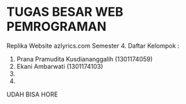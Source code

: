 # TUGAS BESAR WEB PEMROGRAMAN
Replika Website azlyrics.com
Semester 4.
Daftar Kelompok :
1. Prana Pramudita Kusdiananggalih (1301174059)
2. Ekani Ambarwati (1301174103)
3.
4.

UDAH BISA HORE